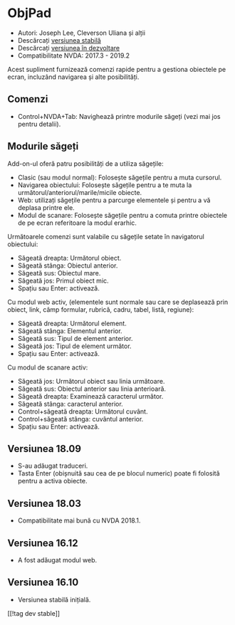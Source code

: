 # ObjPad #

* Autori: Joseph Lee, Cleverson Uliana și alții
* Descărcați [versiunea stabilă][1]
* Descărcați [versiunea în dezvoltare][2]
* Compatibilitate NVDA: 2017.3 - 2019.2

Acest supliment furnizează comenzi rapide pentru a gestiona obiectele pe
ecran, incluzând navigarea și alte posibilități.

## Comenzi

* Control+NVDA+Tab: Navighează printre modurile săgeți (vezi mai jos pentru
  detalii).

## Modurile săgeți

Add-on-ul oferă patru posibilități de a utiliza săgețile:

* Clasic (sau modul normal): Folosește săgețile pentru a muta cursorul.
* Navigarea obiectului: Folosește săgețile pentru a te muta la
  următorul/anteriorul/marile/micile obiecte.
* Web: utilizați săgețile pentru a parcurge elementele și pentru a vă
  deplasa printre ele.
* Modul de scanare: Folosește săgețile pentru a comuta printre obiectele de
  pe ecran referitoare la modul erarhic.

Următoarele comenzi sunt valabile cu săgețile setate în navigatorul
obiectului:

* Săgeată dreapta: Următorul obiect.
* Săgeată stânga: Obiectul anterior.
* Săgeată sus: Obiectul mare.
* Săgeată jos: Primul obiect mic.
* Spațiu sau Enter: activează.

Cu modul web activ, (elementele sunt normale sau care se deplasează prin
obiect, link, câmp formular, rubrică, cadru, tabel, listă, regiune):

* Săgeată dreapta: Următorul element.
* Săgeată stânga: Elementul anterior.
* Săgeată sus: Tipul de element anterior.
* Săgeată jos: Tipul de element următor.
* Spațiu sau Enter: activează.

Cu modul de scanare activ:

* Săgeată jos: Următorul obiect sau linia următoare.
* Săgeată sus: Obiectul anterior sau linia anterioară.
* Săgeată dreapta: Examinează caracterul următor.
* Săgeată stânga: caracterul anterior.
* Control+săgeată dreapta: Următorul cuvânt.
* Control+săgeată stânga: cuvântul anterior.
* Spațiu sau Enter: activează.

## Versiunea 18.09

* S-au adăugat traduceri.
* Tasta Enter (obișnuită sau cea de pe blocul numeric) poate fi folosită
  pentru a activa obiecte.

## Versiunea 18.03

* Compatibilitate mai bună cu NVDA 2018.1.

## Versiunea 16.12

* A fost adăugat modul web.

## Versiunea 16.10

* Versiunea stabilă inițială.

[[!tag dev stable]]

[1]: https://addons.nvda-project.org/files/get.php?file=objPad

[2]: https://addons.nvda-project.org/files/get.php?file=objPad-dev
